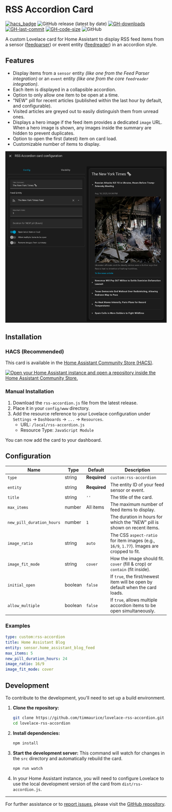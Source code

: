# RSS Accordion Card

[![hacs_badge](https://img.shields.io/badge/HACS-Custom-41BDF5.svg?style=flat-square)](https://github.com/hacs/integration)
![GitHub release (latest by date)](https://img.shields.io/github/v/release/timmaurice/lovelace-rss-accordion?style=flat-square)
[![GH-downloads](https://img.shields.io/github/downloads/timmaurice/lovelace-rss-accordion/total?style=flat-square)](https://github.com/timmaurice/lovelace-rss-accordion/releases)
[![GH-last-commit](https://img.shields.io/github/last-commit/timmaurice/lovelace-rss-accordion.svg?style=flat-square)](https://github.com/timmaurice/lovelace-rss-accordion/commits/master)
[![GH-code-size](https://img.shields.io/github/languages/code-size/timmaurice/lovelace-rss-accordion.svg?color=red&style=flat-square)](https://github.com/timmaurice/lovelace-rss-accordion)
![GitHub](https://img.shields.io/github/license/timmaurice/lovelace-rss-accordion?style=flat-square)

A custom Lovelace card for Home Assistant to display RSS feed items from a sensor ([feedparser](https://github.com/custom-components/feedparser)) or event entity ([feedreader](https://www.home-assistant.io/integrations/feedreader/)) in an accordion style.

## Features

- Display items from a `sensor` entity _(like one from the Feed Parser integration)_ or an `event` entity _(like one from the core `feedreader` integration)_.
- Each item is displayed in a collapsible accordion.
- Option to only allow one item to be open at a time.
- "NEW" pill for recent articles (published within the last hour by default, and configurable).
- Visited articles are greyed out to easily distinguish them from unread ones.
- Displays a hero image if the feed item provides a dedicated `image` URL. When a hero image is shown, any images inside the summary are hidden to prevent duplicates.
- Option to open the first (latest) item on card load.
- Customizable number of items to display.

![RSS Accordion Card Screenshot](https://raw.githubusercontent.com/timmaurice/lovelace-rss-accordion/main/screenshot.png)

## Installation

### HACS (Recommended)

This card is available in the [Home Assistant Community Store (HACS)](https://hacs.xyz/).

<a href="https://my.home-assistant.io/redirect/hacs_repository/?owner=timmaurice&repository=lovelace-rss-accordion&category=plugin" target="_blank" rel="noreferrer noopener"><img src="https://my.home-assistant.io/badges/hacs_repository.svg" alt="Open your Home Assistant instance and open a repository inside the Home Assistant Community Store." /></a>

### Manual Installation

1.  Download the `rss-accordion.js` file from the latest release.
2.  Place it in your `config/www` directory.
3.  Add the resource reference to your Lovelace configuration under `Settings` -> `Dashboards` -> `...` -> `Resources`.
    - URL: `/local/rss-accordion.js`
    - Resource Type: `JavaScript Module`

You can now add the card to your dashboard.

## Configuration

| Name                      | Type    | Default      | Description                                                                                             |
| ------------------------- | ------- | ------------ | ------------------------------------------------------------------------------------------------------- |
| `type`                    | string  | **Required** | `custom:rss-accordion`                                                                                  |
| `entity`                  | string  | **Required** | The entity ID of your feed sensor or event.                                                             |
| `title`                   | string  | `''`         | The title of the card.                                                                                  |
| `max_items`               | number  | All items    | The maximum number of feed items to display.                                                            |
| `new_pill_duration_hours` | number  | `1`          | The duration in hours for which the "NEW" pill is shown on recent items.                                |
| `image_ratio`             | string  | `auto`       | The CSS `aspect-ratio` for item images (e.g., `16/9`, `1.77`). Images are cropped to fit.               |
| `image_fit_mode`          | string  | `cover`      | How the image should fit. `cover` (fill & crop) or `contain` (fit inside).                              |
| `initial_open`            | boolean | `false`      | If `true`, the first/newest item will be open by default when the card loads.                           |
| `allow_multiple`          | boolean | `false`      | If `true`, allows multiple accordion items to be open simultaneously.                                   |

### Examples

```yaml
type: custom:rss-accordion
title: Home Assistant Blog
entity: sensor.home_assistant_blog_feed
max_items: 5
new_pill_duration_hours: 24
image_ratio: 16/9
image_fit_mode: cover
```

## Development

To contribute to the development, you'll need to set up a build environment.

1.  **Clone the repository:**

    ```bash
    git clone https://github.com/timmaurice/lovelace-rss-accordion.git
    cd lovelace-rss-accordion
    ```

2.  **Install dependencies:**

    ```bash
    npm install
    ```

3.  **Start the development server:**
    This command will watch for changes in the `src` directory and automatically rebuild the card.

    ```bash
    npm run watch
    ```

4.  In your Home Assistant instance, you will need to configure Lovelace to use the local development version of the card from `dist/rss-accordion.js`.

---

For further assistance or to [report issues](https://github.com/timmaurice/lovelace-rss-accordion/issues), please visit the [GitHub repository](https://github.com/timmaurice/lovelace-rss-accordion).
